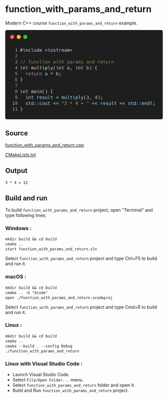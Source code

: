 # function_with_params_and_return

Modern C++ course `function_with_params_and_return` example.

![function_with_params_and_return](../../../../docs/pictures/language_basics/function_with_params_and_return.png)

## Source

[function_with_params_and_return.cpp](function_with_params_and_return.cpp)

[CMakeLists.txt](CMakeLists.txt)

## Output

```
3 * 4 = 12
```

## Build and run

To build `function_with_params_and_return` project, open "Terminal" and type following lines:

### Windows :

``` shell
mkdir build && cd build
cmake .. 
start function_with_params_and_return.sln
```

Select `function_with_params_and_return` project and type Ctrl+F5 to build and run it.

### macOS :

``` shell
mkdir build && cd build
cmake .. -G "Xcode"
open ./function_with_params_and_return.xcodeproj
```

Select `function_with_params_and_return` project and type Cmd+R to build and run it.

### Linux :

``` shell
mkdir build && cd build
cmake .. 
cmake --build . --config Debug
./function_with_params_and_return
```

### Linux with Visual Studio Code :

* Launch Visual Studio Code.
* Select `File/Open Folder...` menu.
* Select `function_with_params_and_return` folder and open it.
* Build and Run `function_with_params_and_return` project.

